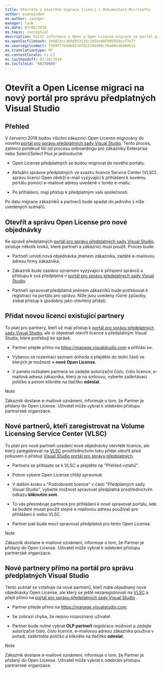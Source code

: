 ```yaml
---
title: Otevřete a otevřete migrace licencí | Dokumentace Microsoftu
author: evanwindom
ms.author: jaunger
manager: lank
ms.date: 07/02/2018
ms.topic: conceptual
description: Další informace o Open a Open License migrace na portál pro správu předplatných sady Visual Studio.
ms.openlocfilehash: 3e8859cc3b66933133c193ecd0f095939ccf7e77
ms.sourcegitcommit: f369ff7e84b0216f01570a486c7be80ca6d0e61a
ms.translationtype: MT
ms.contentlocale: cs-CZ
ms.lasthandoff: 07/16/2019
ms.locfileid: "68250608"
---
```

# <a name="open-and-open-license-migration-to-the-new-visual-studio-subscriptions-administration-portal"></a>Otevřít a Open License migraci na nový portál pro správu předplatných Visual Studio

## <a name="overview"></a>Přehled

V červenci 2018 budou všichni zákazníci Open License migrovány do nového [portál pro správu předplatných sady Visual Studio](https://manage.visualstudio.com). Tento proces, zatímco poněkud liší od procesu onboardingu pro zákazníky Enterprise nebo Select/Select Plus je jednoduché.

- Open License předplatných se budou migrovat do nového portálu.

- Aktuální správce předplatných ve svazku licence Service Center (VLSC), správu licencí Open obdrží e-mail vyzývající k přihlášení k novému portálu pomocí e-mailové adresy uvedené v tomto e-mailu.

- Po přihlášení, mají přístup k předplatným vaší společnosti.

Po datu migrace zákazníků a partnerů bude spadat do jednoho z níže uvedených scénářů.

## <a name="open-and-open-license-management-for-new-orders"></a>Otevřít a správu Open License pro nové objednávky

Ke správě předplatných [portál pro správu předplatných sady Visual Studio](https://manage.visualstudio.com), existuje několik kroků, které partneři a zákazníci musí použít. Proces bude:

- Partneři umístí nová objednávka jménem zákazníka, zadáte e-mailovou adresu firmy zákazníka.

- Zákazník bude zasláno oznámení vyzývající k přiřazení správců a přístupu k svá předplatná v [portál pro správu předplatných sady Visual Studio](https://manage.visualstudio.com).

- Partneři spravovat předplatná jménem zákazníků bude potřebovat k registraci na portálu pro správu. Níže jsou uvedeny různé způsoby, získat přístup k (podobný jako otevřený přidat).

## <a name="existing-partners-adding-a-new-license"></a>Přidat novou licenci existující partnery

To platí pro partnery, kteří už mají přístup k [portál pro správu předplatných sady Visual Studio](https://manage.visualstudio.com), ale si objednali otevřít licence s předplatným Visual Studia, které potřebují ke správě.

- Partner přejde přímo na https://manage.visualstudio.com a přihlásí se.

- Vyberou se rozevírací seznam dohoda a přejděte do dolní části ve kterých je možnost **+ nové Open License**.

- V panelu rozbalení partnera se zadejte autorizační číslo, číslo licence, e-mailová adresa zákazníka, který je na smlouvu, vyberte zaškrtávací políčko a potom klikněte na tlačítko **odeslat**.

> [!NOTE]
> Zákazník dostane e-mailové oznámení, informuje o tom, že Partner je přidaný do Open License. Uživatel může vybrat k odebrání přístupu partnerské organizace.

## <a name="new-partners-who-register-on-the-volume-licensing-service-center-vlsc"></a>Nové partnerů, kteří zaregistrovat na Volume Licensing Service Center (VLSC)

To platí pro nové partneři uvedení nové objednávky otevřete licence, ale který zaregistrovat na [VLSC](https://www.microsoft.com/Licensing/servicecenter/default.aspx) prostřednictvím toku přidat otevřít před pokusem o přístup [Visual Studio portál pro správu předplatných](https://manage.visualstudio.com).

- Partnera se přihlaste se k VLSC a přejděte na "Přehled vztahů".

- Potom vybere Open License chtějí spravovat.

- V dalším kroku v "Podrobnosti licence" v části "Předplatných sady Visual Studio", vyberte možnost spravovat předplatná prostřednictvím odkazu **kliknutím sem**.

- To vás přesměruje partnera pro přihlášení k nové spravovat portálu, kde se budete muset použít stejné e-mailovou adresu používali pro přihlášení k webu VLSC.

- Partner pak bude moct spravovat předplatná pro tento Open License.

> [!NOTE]
> Zákazník dostane e-mailové oznámení, informuje o tom, že Partner je přidaný do Open License. Uživatel může vybrat k odebrání přístupu partnerské organizace.

## <a name="new-partners-visiting-the-visual-studio-subscriptions-administration-portal--directly"></a>Nové partnery přímo na portál pro správu předplatných Visual Studio

Tento scénář se vztahuje na nové partnerů, kteří máte objednaný nové objednávky Open License, ale který se ještě nezaregistrovali na [VLSC](https://www.microsoft.com/Licensing/servicecenter/default.aspx) a přejít přímo na [portál pro správu předplatných sady Visual Studio](https://manage.visualstudio.com) .

- Partner přejde přímo na https://manage.visualstudio.com.

- Se zobrazí chyba, že nejsou rozpoznaný uživatel.

- Partner bude nutné vybrat **OLP partneři** registrace možnost a zadejte autorizační číslo, číslo licence, e-mailovou adresu zákazníka používá v pořadí, zaškrtněte políčko a klikněte na tlačítko **odeslat**.

> [!NOTE]
> Zákazník dostane e-mailové oznámení, informuje o tom, že Partner je přidaný do Open License. Uživatel může vybrat k odebrání přístupu partnerské organizace.
